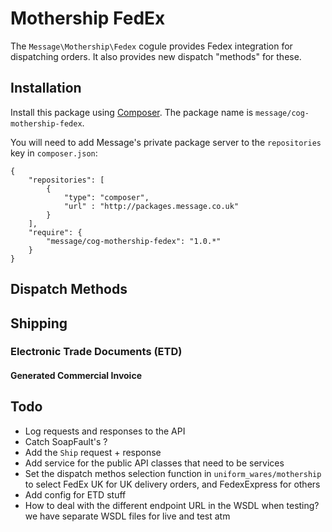 # Mothership FedEx

The `Message\Mothership\Fedex` cogule provides Fedex integration for dispatching orders. It also provides new dispatch "methods" for these.

## Installation

Install this package using [Composer](http://getcomposer.org/). The package name is `message/cog-mothership-fedex`.

You will need to add Message's private package server to the `repositories` key in `composer.json`:

	{
		"repositories": [
			{
				"type": "composer",
				"url" : "http://packages.message.co.uk"
			}
		],
		"require": {
			"message/cog-mothership-fedex": "1.0.*"
		}
	}

## Dispatch Methods

## Shipping

### Electronic Trade Documents (ETD)

#### Generated Commercial Invoice

## Todo

- Log requests and responses to the API
- Catch SoapFault's ?
- Add the `Ship` request + response
- Add service for the public API classes that need to be services
- Set the dispatch methos selection function in `uniform_wares/mothership` to select FedEx UK for UK delivery orders, and FedexExpress for others
- Add config for ETD stuff
- How to deal with the different endpoint URL in the WSDL when testing? we have separate WSDL files for live and test atm